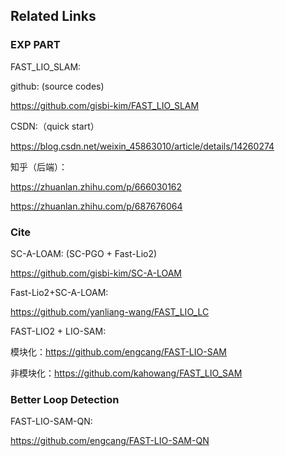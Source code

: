 ## Related Links

### EXP PART

FAST_LIO_SLAM:

github: (source codes)

https://github.com/gisbi-kim/FAST_LIO_SLAM

CSDN:（quick start）

https://blog.csdn.net/weixin_45863010/article/details/14260274

知乎（后端）：

https://zhuanlan.zhihu.com/p/666030162

https://zhuanlan.zhihu.com/p/687676064



### Cite

SC-A-LOAM: (SC-PGO + Fast-Lio2)

https://github.com/gisbi-kim/SC-A-LOAM

Fast-Lio2+SC-A-LOAM:

https://github.com/yanliang-wang/FAST_LIO_LC

FAST-LIO2 + LIO-SAM: 

模块化：https://github.com/engcang/FAST-LIO-SAM

非模块化：https://github.com/kahowang/FAST_LIO_SAM



### Better Loop Detection

FAST-LIO-SAM-QN:

https://github.com/engcang/FAST-LIO-SAM-QN
